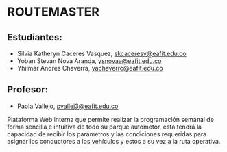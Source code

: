 # ROUTEMASTER

## Estudiantes: 
 - Silvia Katheryn Caceres Vasquez, skcaceresv@eafit.edu.co
 - Yoban Stevan Nova Aranda, ysnovaa@eafit.edu.co
 - Yhilmar Andres Chaverra, yachaverrc@eafit.edu.co

## Profesor: 
- Paola Vallejo, pvallej3@eafit.edu.co

Plataforma Web interna que permite realizar la programación semanal de forma sencilla e intuitiva de todo su parque automotor, esta tendrá la capacidad de recibir los parámetros y las condiciones requeridas para asignar los conductores a los vehículos y estos a su vez a la ruta operativa.

